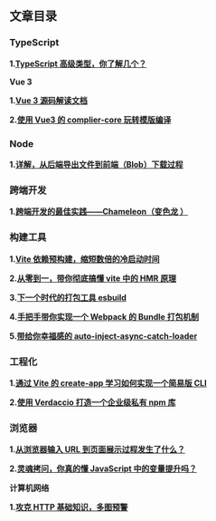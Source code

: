 ## 文章目录


### TypeScript

**1.[TypeScript 高级类型，你了解几个？](https://github.com/WJCHumble/Blog/issues/21)**

**Vue 3**

**1.[Vue 3 源码解读文档](https://wjchumble.github.io/explain-vue3.0/)**

**2.[使用 Vue3 的 complier-core 玩转模版编译 ](https://github.com/WJCHumble/Blog/issues/18)**

### Node

**1.[详解，从后端导出文件到前端（Blob）下载过程](https://github.com/WJCHumble/Blog/issues/20)**

### 跨端开发

**1.[跨端开发的最佳实践——Chameleon（变色龙 ）](https://github.com/WJCHumble/Blog/issues/16)**

### 构建工具

**1.[Vite 依赖预构建，缩短数倍的冷启动时间](https://github.com/WJCHumble/Blog/issues/11)**

**2.[从零到一，带你彻底搞懂 vite 中的 HMR 原理](https://github.com/WJCHumble/Blog/issues/19)**

**3.[下一个时代的打包工具 esbuild](https://github.com/WJCHumble/Blog/issues/14)**

**4.[手把手带你实现一个 Webpack 的 Bundle 打包机制](https://github.com/WJCHumble/Blog/issues/15)**

**5.[带给你幸福感的 auto-inject-async-catch-loader](https://github.com/WJCHumble/Blog/issues/12)**

### 工程化

**1.[通过 Vite 的 create-app 学习如何实现一个简易版 CLI ](https://github.com/WJCHumble/Blog/issues/13)**

**2.[使用 Verdaccio 打造一个企业级私有 npm 库](https://github.com/WJCHumble/Blog/issues/22)**

### 浏览器

**1.[从浏览器输入 URL 到页面展示过程发生了什么？](https://github.com/WJCHumble/Blog/issues/3)**

**2.[灵魂拷问，你真的懂 JavaScript 中的变量提升吗？](https://github.com/WJCHumble/Blog/issues/17)**

**计算机网络**

**1.[攻克 HTTP 基础知识，多图预警](https://github.com/WJCHumble/Blog/issues/1)**

